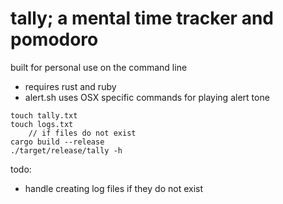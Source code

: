 # tally; a mental time tracker and pomodoro

built for personal use on the command line

* requires rust and ruby
* alert.sh uses OSX specific commands for playing alert tone

```
touch tally.txt
touch logs.txt 
    // if files do not exist
cargo build --release
./target/release/tally -h
```

todo:
* handle creating log files if they do not exist

